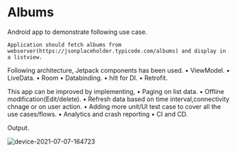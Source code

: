 # Albums

Android app to demonstrate following use case.

    Application should fetch albums from webserver(https://jsonplaceholder.typicode.com/albums) and display in a listview. 

Following architecture, Jetpack components has been used.
• ViewModel.
• LiveData.
• Room
• Databinding.
• hilt for DI.
• Retrofit.

This app can be improved by implementing, 
• Paging on list data. 
• Offline modification(Edit/delete). 
• Refresh data based on time interval,connectivity chnage or on user action.
• Adding more unit/UI test case to cover all the use cases/flows.
• Analytics and crash reporting
• CI and CD.

Output.

![device-2021-07-07-164723](https://user-images.githubusercontent.com/5215595/124750395-07b46d80-df43-11eb-901e-083b06366258.png)

